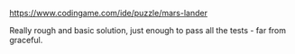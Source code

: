 ﻿https://www.codingame.com/ide/puzzle/mars-lander

Really rough and basic solution, just enough to pass all the tests - far from graceful.